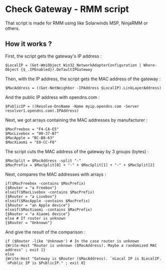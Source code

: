 # Check Gateway - RMM script

That script is made for RMM using like Solarwinds MSP, NinjaRMM or others.

## How it works ?

First, the script gets the gateway's IP address :

`$LocalIP = (Get-WmiObject Win32_NetworkAdapterConfiguration | Where-Object {$_.IPEnabled}).DefaultIPGateway`

Then, with the IP address, the script gets the MAC address of the gateway :

`$MacAddress = ((Get-NetNeighbor -IPAddress $LocalIP).LinkLayerAddress)`

And the public IP address with opendns.com :

`$PublicIP = ((Resolve-DnsName -Name myip.opendns.com -Server resolver1.opendns.com).IPAddress)`

Next, we got arrays containing the MAC addresses by manufacturer :

```
$MacFreebox = "F4-CA-E5"
$MacLivebox = "00-37-B7"
$MacApple = "BC-B8-63"
$MacXiaomi = "E0-CC-F8"
```

The script cuts the MAC address of the gateway by 3 groups (bytes) :

```
$MacSplit = $MacAddress -split "-"
$MacPrefix = $MacSplit[0] + "-" + $MacSplit[1] + "-" + $MacSplit[2]
```

Next, compares the MAC addresses with arrays :

```
if($MacFreebox -contains $MacPrefix)
{$Router = "a Freebox"}
elseif($MacLivebox -contains $MacPrefix)
{$Router = "a Livebox"}
elseif($MacApple -contains $MacPrefix)
{$Router = "an Apple device"}
elseif($MacXiaomi -contains $MacPrefix)
{$Router = "a Xiaomi device"}
else # If router is unknown
{$Router = "Unknown"}
```

And give the result of the comparison :

```
if ($Router -like 'Unknown') # In the case router is unknown
{Write-Host "Router is unknown ($MacAddress). Maybe a randomized MAC address" ; exit 1}
else
{Write-Host "Gateway is $Router ($MacAddress). `nLocal IP is $LocalIP. `nPublic IP is $PublicIP." ; exit 0}
```
